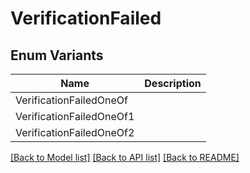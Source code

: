 # VerificationFailed

## Enum Variants

| Name | Description |
|---- | -----|
| VerificationFailedOneOf |  |
| VerificationFailedOneOf1 |  |
| VerificationFailedOneOf2 |  |

[[Back to Model list]](../README.md#documentation-for-models) [[Back to API list]](../README.md#documentation-for-api-endpoints) [[Back to README]](../README.md)


